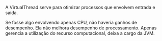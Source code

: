 A VirtualThread serve para otimizar processos que envolvem entrada e saída.

Se fosse algo envolvendo apenas CPU, não haveria ganhos de desempenho. Ela não melhora desempenho de processamento. Apenas gerencia a utilização do recurso computacional, deixa a cargo da JVM.